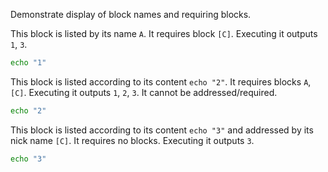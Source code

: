 Demonstrate display of block names and requiring blocks.

This block is listed by its name `A`.
It requires block `[C]`.
Executing it outputs `1`, `3`.
```bash :A +[C]
echo "1"
```

This block is listed according to its content `echo "2"`.
It requires blocks `A`, `[C]`.
Executing it outputs `1`, `2`, `3`.
It cannot be addressed/required.
```bash +A
echo "2"
```

This block is listed according to its content `echo "3"` and addressed by its nick name `[C]`.
It requires no blocks.
Executing it outputs `3`.
```bash :[C]
echo "3"
```
